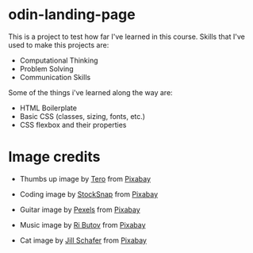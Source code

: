 # odin-landing-page

This is a project to test how far I've learned in this course. Skills that I've used to make this projects are:

- Computational Thinking
- Problem Solving
- Communication Skills

Some of the things i've learned along the way are:

- HTML Boilerplate
- Basic CSS (classes, sizing, fonts, etc.)
- CSS flexbox and their properties

# Image credits 
- Thumbs up image by <a href="https://pixabay.com/users/terovesalainen-809550/?utm_source=link-attribution&utm_medium=referral&utm_campaign=image&utm_content=2056022">Tero</a> from <a href="https://pixabay.com//?utm_source=link-attribution&utm_medium=referral&utm_campaign=image&utm_content=2056022">Pixabay</a>

- Coding image by <a href="https://pixabay.com/users/stocksnap-894430/?utm_source=link-attribution&utm_medium=referral&utm_campaign=image&utm_content=2558220">StockSnap</a> from <a href="https://pixabay.com//?utm_source=link-attribution&utm_medium=referral&utm_campaign=image&utm_content=2558220">Pixabay</a>

- Guitar image by <a href="https://pixabay.com/users/pexels-2286921/?utm_source=link-attribution&utm_medium=referral&utm_campaign=image&utm_content=1835431">Pexels</a> from <a href="https://pixabay.com//?utm_source=link-attribution&utm_medium=referral&utm_campaign=image&utm_content=1835431">Pixabay</a>

- Music image by <a href="https://pixabay.com/users/ri_ya-12911237/?utm_source=link-attribution&utm_medium=referral&utm_campaign=image&utm_content=7058726">Ri Butov</a> from <a href="https://pixabay.com//?utm_source=link-attribution&utm_medium=referral&utm_campaign=image&utm_content=7058726">Pixabay</a>

- Cat image by <a href="https://pixabay.com/users/jill-schafer-creative-lab-5211440/?utm_source=link-attribution&utm_medium=referral&utm_campaign=image&utm_content=8618301">Jill Schafer</a> from <a href="https://pixabay.com//?utm_source=link-attribution&utm_medium=referral&utm_campaign=image&utm_content=8618301">Pixabay</a>